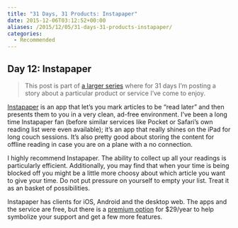 ```yaml
---
title: "31 Days, 31 Products: Instapaper"
date: 2015-12-06T03:12:52+00:00
aliases: /2015/12/05/31-days-31-products-instapaper/
categories:
  - Recommended
---
```


## Day 12: Instapaper

> This post is part of [a larger series][1] where for 31 days I&#8217;m posting a story about a particular product or service I&#8217;ve come to enjoy.

[Instapaper][2] is an app that let&#8217;s you mark articles to be &#8220;read later&#8221; and then presents them to you in a very clean, ad-free environment. I&#8217;ve been a long time Instapaper fan (before similar services like Pocket or Safari&#8217;s own reading list were even available); it&#8217;s an app that really shines on the iPad for long couch sessions. It&#8217;s also pretty good about storing the content for offline reading in case you are on a plane with a no connection.

I highly recommend Instapaper. The ability to collect up all your readings is particularly efficient. Additionally, you may find that when your time is being blocked off you might be a little more choosy about which article you want to give your time. Do not put pressure on yourself to empty your list. Treat it as an basket of possibilities.

Instapaper has clients for iOS, Android and the desktop web. The apps and the service are free, but there is a [premium option][3] for $29/year to help symbolize your support and get a few more features.

[1]: http://mikezornek.com/2015/11/24/31-days-31-products-launch-post/
[2]: https://www.instapaper.com/
[3]: https://www.instapaper.com/premium
